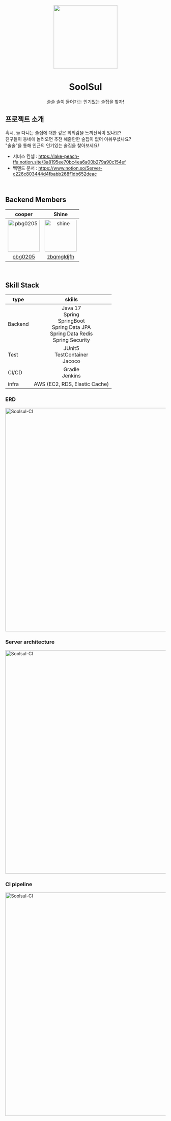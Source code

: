 <p align="middle" >
  <img width="200px;" src="https://user-images.githubusercontent.com/60593969/215489010-66ac7789-8dbf-4bae-9801-1bf601542e5d.png"/>
</p>
<h1 align="middle">SoolSul</h1>
<p align="middle">술술 술이 들어가는 인기있는 술집을 찾자!</p>

## 프로젝트 소개

혹시,
늘 다니는 술집에 대한 깊은 회의감을 느끼신적이 있나요?    
친구들이 동네에 놀러오면 추천 해줄만한 술집이 없어 아쉬우셨나요?    
"술술"을 통해 인근의 인기있는 술집을 찾아보세요!

- 서비스 컨셉 : https://lake-peach-ffa.notion.site/3a8195ee70bc4ea6a00b279a90c154ef
- 백엔드 문서 : https://www.notion.so/Server-c226c803444d4fbabb268f1db652deac

<br>

## Backend Members

|cooper|Shine|
|:-:|:-:|
|<img src="https://avatars.githubusercontent.com/pbg0205?v=4" alt="pbg0205" width="100" height="100">|<img src="https://avatars.githubusercontent.com/u/60593969?v=4" alt="shine" width="100" height="100">|
|[pbg0205](https://github.com/pbg0205)|[zbqmgldjfh](https://github.com/zbqmgldjfh)|

<br>

## Skill Stack

| type    |                                                skiils                                                |
|---------|:----------------------------------------------------------------------------------------------------:|
| Backend | Java 17 <br> Spring <br> SpringBoot <br> Spring Data JPA <br> Spring Data Redis <br> Spring Security |
| Test    |                                JUnit5 <br> TestContainer <br> Jacoco                                 | 
| CI/CD   |                                         Gradle <br> Jenkins                                          |
| infra   |                                    AWS (EC2, RDS, Elastic Cache)                                     |

### ERD

<img width="700px" alt="Soolsul-CI" src="https://github.com/soolsul/soolsul-server/assets/48561660/96dbf16b-3b54-4e10-880b-3cf0eeb6100c">

### Server architecture

<img width="700px" alt="Soolsul-CI" src="https://github.com/soolsul/soolsul-server/assets/48561660/e99cdc50-3a71-4ad3-906e-614cef4150cd">

### CI pipeline

<img width="700px" alt="Soolsul-CI" src="https://user-images.githubusercontent.com/60593969/215485428-cca9a6ed-975b-4092-b7f6-5b9d9f20bf3c.png">



